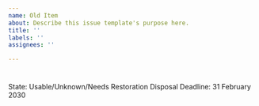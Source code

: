 ```yaml
---
name: Old Item
about: Describe this issue template's purpose here.
title: ''
labels: ''
assignees: ''

---
```


<!--Delete/fill as needed-->

# <!--Item Name-->
## <!--Description-->

<!--Image here-->

State: Usable/Unknown/Needs Restoration
Disposal Deadline: 31 February 2030
